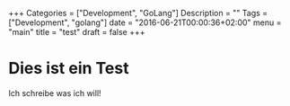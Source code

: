 +++
Categories = ["Development", "GoLang"]
Description = ""
Tags = ["Development", "golang"]
date = "2016-06-21T00:00:36+02:00"
menu = "main"
title = "test"
draft = false
+++
# Dies ist ein Test

Ich schreibe was ich will!
